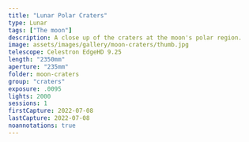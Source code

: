 ```yaml
---
title: "Lunar Polar Craters"
type: Lunar
tags: ["The moon"]
description: A close up of the craters at the moon's polar region.
image: assets/images/gallery/moon-craters/thumb.jpg
telescope: Celestron EdgeHD 9.25
length: "2350mm"
aperture: "235mm"
folder: moon-craters
group: "craters"
exposure: .0095
lights: 2000
sessions: 1
firstCapture: 2022-07-08
lastCapture: 2022-07-08
noannotations: true
---
```

